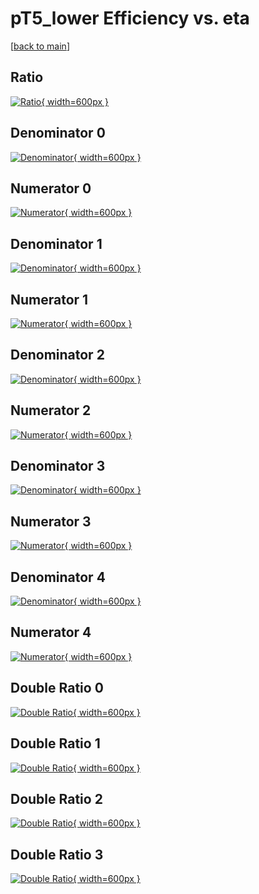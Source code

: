 # pT5_lower Efficiency vs. eta

[[back to main](./)]



## Ratio

[![Ratio](../mtv/var/pT5_lower_vtr_211_-1_eff_eta.png){ width=600px }](../mtv/var/pT5_lower_vtr_211_-1_eff_eta.pdf)

## Denominator 0

[![Denominator](../mtv/den/pT5_lower_vtr_211_-1_eff_eta_den0.png){ width=600px }](../mtv/den/pT5_lower_vtr_211_-1_eff_eta_den0.pdf)

## Numerator 0

[![Numerator](../mtv/num/pT5_lower_vtr_211_-1_eff_eta_num0.png){ width=600px }](../mtv/num/pT5_lower_vtr_211_-1_eff_eta_num0.pdf)

## Denominator 1

[![Denominator](../mtv/den/pT5_lower_vtr_211_-1_eff_eta_den1.png){ width=600px }](../mtv/den/pT5_lower_vtr_211_-1_eff_eta_den1.pdf)

## Numerator 1

[![Numerator](../mtv/num/pT5_lower_vtr_211_-1_eff_eta_num1.png){ width=600px }](../mtv/num/pT5_lower_vtr_211_-1_eff_eta_num1.pdf)

## Denominator 2

[![Denominator](../mtv/den/pT5_lower_vtr_211_-1_eff_eta_den2.png){ width=600px }](../mtv/den/pT5_lower_vtr_211_-1_eff_eta_den2.pdf)

## Numerator 2

[![Numerator](../mtv/num/pT5_lower_vtr_211_-1_eff_eta_num2.png){ width=600px }](../mtv/num/pT5_lower_vtr_211_-1_eff_eta_num2.pdf)

## Denominator 3

[![Denominator](../mtv/den/pT5_lower_vtr_211_-1_eff_eta_den3.png){ width=600px }](../mtv/den/pT5_lower_vtr_211_-1_eff_eta_den3.pdf)

## Numerator 3

[![Numerator](../mtv/num/pT5_lower_vtr_211_-1_eff_eta_num3.png){ width=600px }](../mtv/num/pT5_lower_vtr_211_-1_eff_eta_num3.pdf)

## Denominator 4

[![Denominator](../mtv/den/pT5_lower_vtr_211_-1_eff_eta_den4.png){ width=600px }](../mtv/den/pT5_lower_vtr_211_-1_eff_eta_den4.pdf)

## Numerator 4

[![Numerator](../mtv/num/pT5_lower_vtr_211_-1_eff_eta_num4.png){ width=600px }](../mtv/num/pT5_lower_vtr_211_-1_eff_eta_num4.pdf)

## Double Ratio 0

[![Double Ratio](../mtv/ratio/pT5_lower_vtr_211_-1_eff_eta_ratio0.png){ width=600px }](../mtv/ratio/pT5_lower_vtr_211_-1_eff_eta_ratio0.pdf)

## Double Ratio 1

[![Double Ratio](../mtv/ratio/pT5_lower_vtr_211_-1_eff_eta_ratio1.png){ width=600px }](../mtv/ratio/pT5_lower_vtr_211_-1_eff_eta_ratio1.pdf)

## Double Ratio 2

[![Double Ratio](../mtv/ratio/pT5_lower_vtr_211_-1_eff_eta_ratio2.png){ width=600px }](../mtv/ratio/pT5_lower_vtr_211_-1_eff_eta_ratio2.pdf)

## Double Ratio 3

[![Double Ratio](../mtv/ratio/pT5_lower_vtr_211_-1_eff_eta_ratio3.png){ width=600px }](../mtv/ratio/pT5_lower_vtr_211_-1_eff_eta_ratio3.pdf)

